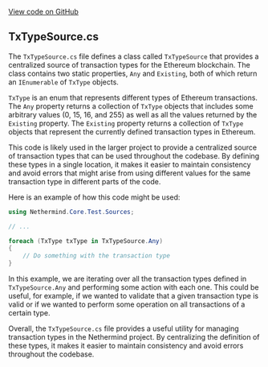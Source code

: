 [View code on GitHub](https://github.com/nethermindeth/nethermind/son/src/Nethermind/Nethermind.Core.Test/Sources)

## TxTypeSource.cs

The `TxTypeSource.cs` file defines a class called `TxTypeSource` that provides a centralized source of transaction types for the Ethereum blockchain. The class contains two static properties, `Any` and `Existing`, both of which return an `IEnumerable` of `TxType` objects. 

`TxType` is an enum that represents different types of Ethereum transactions. The `Any` property returns a collection of `TxType` objects that includes some arbitrary values (0, 15, 16, and 255) as well as all the values returned by the `Existing` property. The `Existing` property returns a collection of `TxType` objects that represent the currently defined transaction types in Ethereum.

This code is likely used in the larger project to provide a centralized source of transaction types that can be used throughout the codebase. By defining these types in a single location, it makes it easier to maintain consistency and avoid errors that might arise from using different values for the same transaction type in different parts of the code.

Here is an example of how this code might be used:

```csharp
using Nethermind.Core.Test.Sources;

// ...

foreach (TxType txType in TxTypeSource.Any)
{
    // Do something with the transaction type
}
```

In this example, we are iterating over all the transaction types defined in `TxTypeSource.Any` and performing some action with each one. This could be useful, for example, if we wanted to validate that a given transaction type is valid or if we wanted to perform some operation on all transactions of a certain type.

Overall, the `TxTypeSource.cs` file provides a useful utility for managing transaction types in the Nethermind project. By centralizing the definition of these types, it makes it easier to maintain consistency and avoid errors throughout the codebase.
